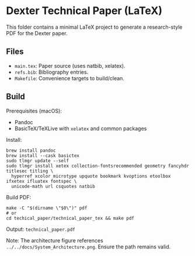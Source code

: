 # Dexter Technical Paper (LaTeX)

This folder contains a minimal LaTeX project to generate a research-style PDF for the Dexter paper.

## Files
- `main.tex`: Paper source (uses natbib, xelatex).
- `refs.bib`: Bibliography entries.
- `Makefile`: Convenience targets to build/clean.

## Build

Prerequisites (macOS):
- Pandoc
- BasicTeX/TeXLive with `xelatex` and common packages

Install:
```
brew install pandoc
brew install --cask basictex
sudo tlmgr update --self
sudo tlmgr install xetex collection-fontsrecommended geometry fancyhdr titlesec titling \
  hyperref xcolor microtype upquote bookmark kvoptions etoolbox ifxetex ifluatex fontspec \
  unicode-math url csquotes natbib
```

Build PDF:
```
make -C "$(dirname \"$0\")" pdf
# or
cd techical_paper/technical_paper_tex && make pdf
```

Output: `technical_paper.pdf`

Note: The architecture figure references `../../docs/System_Architecture.png`. Ensure the path remains valid.


